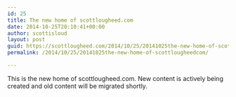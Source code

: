 ```yaml
---
id: 25
title: The new home of scottlougheed.com
date: 2014-10-25T20:10:41+00:00
author: scottisloud
layout: post
guid: https://scottlougheed.com/2014/10/25/20141025the-new-home-of-scottlougheedcom/
permalink: /2014/10/25/20141025the-new-home-of-scottlougheedcom/

---
```

This is the new home of scottlougheed.com. New content is actively being created and old content will be migrated shortly.
